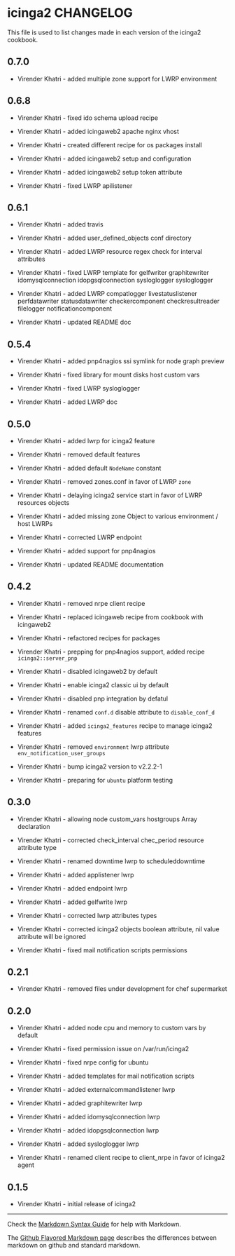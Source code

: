 icinga2 CHANGELOG
=================

This file is used to list changes made in each version of the icinga2 cookbook.

0.7.0
-----

- Virender Khatri - added multiple zone support for LWRP environment

0.6.8
-----

- Virender Khatri - fixed ido schema upload recipe

- Virender Khatri - added icingaweb2 apache nginx vhost

- Virender Khatri - created different recipe for os packages install

- Virender Khatri - added icingaweb2 setup and configuration

- Virender Khatri - added icingaweb2 setup token attribute

- Virender Khatri - fixed LWRP apilistener

0.6.1
-----

- Virender Khatri - added travis

- Virender Khatri - added user_defined_objects conf directory

- Virender Khatri - added LWRP resource regex check for interval attributes

- Virender Khatri - fixed LWRP template for gelfwriter graphitewriter  idomysqlconnection
                    idopgsqlconnection sysloglogger sysloglogger

- Virender Khatri - added LWRP compatlogger livestatuslistener perfdatawriter
                    statusdatawriter checkercomponent checkresultreader filelogger
                    notificationcomponent

- Virender Khatri - updated README doc

0.5.4
-----

- Virender Khatri - added pnp4nagios ssi symlink for node graph preview

- Virender Khatri - fixed library for mount disks host custom vars

- Virender Khatri - fixed LWRP sysloglogger

- Virender Khatri - added LWRP doc

0.5.0
-----

- Virender Khatri - added lwrp for icinga2 feature

- Virender Khatri - removed default features

- Virender Khatri - added default `NodeName` constant

- Virender Khatri - removed zones.conf in favor of LWRP `zone`

- Virender Khatri - delaying icinga2 service start in favor of LWRP resources objects

- Virender Khatri - added missing zone Object to various environment / host LWRPs

- Virender Khatri - corrected LWRP endpoint

- Virender Khatri - added support for pnp4nagios

- Virender Khatri - updated README documentation


0.4.2
-----

- Virender Khatri - removed nrpe client recipe

- Virender Khatri - replaced icingaweb recipe from cookbook with icingaweb2

- Virender Khatri - refactored recipes for packages

- Virender Khatri - prepping for pnp4nagios support, added recipe `icinga2::server_pnp`

- Virender Khatri - disabled icingaweb2 by default

- Virender Khatri - enable icinga2 classic ui by default

- Virender Khatri - disabled pnp integration by defatul

- Virender Khatri - renamed `conf.d` disable attribute to `disable_conf_d`

- Virender Khatri - added `icinga2_features` recipe to manage icinga2 features

- Virender Khatri - removed `environment` lwrp attribute `env_notification_user_groups`

- Virender Khatri - bump icinga2 version to v2.2.2-1

- Virender Khatri - preparing for `ubuntu` platform testing

0.3.0
-----

- Virender Khatri - allowing node custom_vars hostgroups Array declaration

- Virender Khatri - corrected check_interval chec_period resource attribute type

- Virender Khatri - renamed downtime lwrp to scheduleddowntime

- Virender Khatri - added applistener lwrp

- Virender Khatri - added endpoint lwrp

- Virender Khatri - added gelfwrite lwrp

- Virender Khatri - corrected lwrp attributes types

- Virender Khatri - corrected icinga2 objects boolean attribute, nil value attribute will be ignored

- Virender Khatri - fixed mail notification scripts permissions

0.2.1
-----

- Virender Khatri - removed files under development for chef supermarket

0.2.0
-----

- Virender Khatri - added node cpu and memory to custom vars by default

- Virender Khatri - fixed permission issue on /var/run/icinga2

- Virender Khatri - fixed nrpe config for ubuntu

- Virender Khatri - added templates for mail notification scripts

- Virender Khatri - added externalcommandlistener lwrp

- Virender Khatri - added graphitewriter lwrp

- Virender Khatri - added idomysqlconnection lwrp

- Virender Khatri - added idopgsqlconnection lwrp

- Virender Khatri - added sysloglogger lwrp

- Virender Khatri - renamed client recipe to client_nrpe in favor of icinga2 agent

0.1.5
-----

- Virender Khatri - initial release of icinga2

- - -
Check the [Markdown Syntax Guide](http://daringfireball.net/projects/markdown/syntax) for help with Markdown.

The [Github Flavored Markdown page](http://github.github.com/github-flavored-markdown/) describes the differences between markdown on github and standard markdown.
